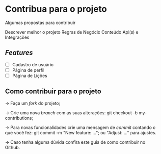 # Contribua para o projeto 

Algumas propostas para contribuir 

Descrever melhor o projeto
Regras de Negócio
Conteúdo
Api(s) e Integrações


## *Features*

- [ ] Cadastro de usuário
- [ ] Página de perfil
- [ ] Página de Lições

## Como contribuir para o projeto

&rarr; Faça um *fork* do projeto;

&rarr; Crie uma nova *branch* com as suas alterações: git checkout -b my-contributions;

&rarr; Para novas funcionalidades crie uma mensagem de *commit* contando o que você fez: git commit -m "New feature: ..."; ou "Adjust: ..." para ajustes.

&rarr; Caso tenha alguma dúvida confira este guia de como contribuir no Github.
